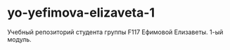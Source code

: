 # yo-yefimova-elizaveta-1
Учебный репозиторий студента группы F117 Ефимовой Елизаветы. 1-ый модуль.
